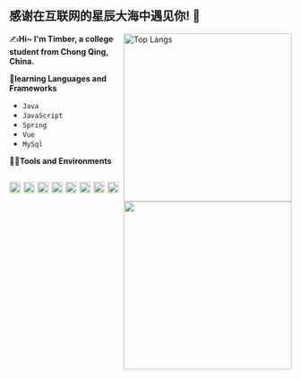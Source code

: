## 感谢在互联网的星辰大海中遇见你! :wave: 
<img align="right" width="300px" alt="Top Langs" src="https://github-readme-stats.vercel.app/api/top-langs/?username=TimberKito&layout=compact" />

✍**Hi~ I'm Timber, a college student from Chong Qing, China.**

🌱**learning Languages and Frameworks**
- <code>Java</code>
- <code>JavaScript</code>
- <code>Spring</code>
- <code>Vue</code>
- <code>MySql</code>
<img align="right" width="300px" src="https://github-readme-stats.vercel.app/api?username=TimberKito&show_icons=true&hide_title=true" />

👨‍💻**Tools and Environments**

<code><img height="20" src="https://timber.oss-accelerate.aliyuncs.com/img/vscode_logo-1.png" alt="VSCode" title="VSCode"></code>
<code><img height="20" src="https://timber.oss-accelerate.aliyuncs.com/img/123.png" alt="IDEA" title="IDEA"></code>
<code><img height="20" src="https://timber.oss-accelerate.aliyuncs.com/img/py.png" alt="PyCharm" title="PyCharm"></code>
<code><img height="20" src="https://timber.oss-accelerate.aliyuncs.com/img/R-C%20(1).png" alt="Markdown" title="MarkDown"></code>
<code><img height="20" src="https://timber.oss-accelerate.aliyuncs.com/img/1646560598351.png" alt="SublimeText" title="SublimeText"></code>
<code><img height="20" src="https://timber.oss-accelerate.aliyuncs.com/img/redis.png" alt="Redis" title="Redis"></code>
<code><img height="20" src="https://timber.oss-accelerate.aliyuncs.com/img/1646561144242.png" alt="Linux" title="Linux"></code>
<code><img height="20" src="https://timber.oss-accelerate.aliyuncs.com/img/Windows_logo.png" alt="Windows" title="Windows"></code>
---
